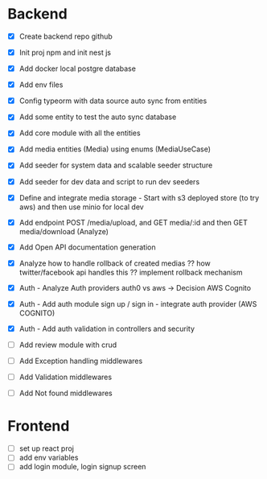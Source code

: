 # Backend

- [x] Create backend repo github
- [x] Init proj npm and init nest js
- [x] Add docker local postgre database
- [x] Add env files
- [x] Config typeorm with data source auto sync from entities
- [x] Add some entity to test the auto sync database
- [x] Add core module with all the entities
- [x] Add media entities (Media) using enums (MediaUseCase)
- [x] Add seeder for system data and scalable seeder structure
- [x] Add seeder for dev data and script to run dev seeders
- [x] Define and integrate media storage - Start with s3 deployed store (to try aws) and then use minio for local dev
- [x] Add endpoint POST /media/upload, and GET media/:id and then GET media/download (Analyze)
- [x] Add Open API documentation generation
- [x] Analyze how to handle rollback of created medias ?? how twitter/facebook api handles this ?? implement rollback mechanism
- [x] Auth - Analyze Auth providers auth0 vs aws -> Decision AWS Cognito
- [x] Auth - Add auth module sign up / sign in - integrate auth provider (AWS COGNITO)
- [x] Auth - Add auth validation in controllers and security

- [ ] Add review module with crud

- [ ] Add Exception handling middlewares
- [ ] Add Validation middlewares
- [ ] Add Not found middlewares

# Frontend

- [ ] set up react proj
- [ ] add env variables
- [ ] add login module, login signup screen
